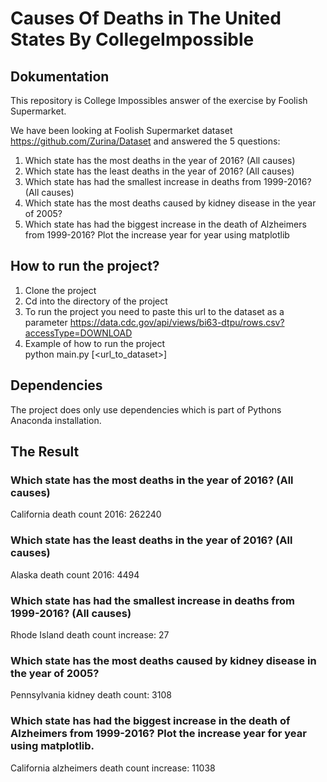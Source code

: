 # Causes Of Deaths in The United States By CollegeImpossible

## Dokumentation
This repository is College Impossibles answer of the exercise by Foolish Supermarket.   

We have been looking at Foolish Supermarket dataset https://github.com/Zurina/Dataset and answered the 5 questions:  

1. Which state has the most deaths in the year of 2016? (All causes)  
2. Which state has the least deaths in the year of 2016? (All causes)  
3. Which state has had the smallest increase in deaths from 1999-2016? (All causes)  
4. Which state has the most deaths caused by kidney disease in the year of 2005?  
5. Which state has had the biggest increase in the death of Alzheimers from 1999-2016? Plot the increase year for year using matplotlib  

## How to run the project?
1. Clone the project  
2. Cd into the directory of the project   
3. To run the project you need to paste this url to the dataset as a parameter 
https://data.cdc.gov/api/views/bi63-dtpu/rows.csv?accessType=DOWNLOAD  
4. Example of how to run the project  
python main.py [<url_to_dataset>]  
  
## Dependencies
The project does only use dependencies which is part of Pythons Anaconda installation.  

## The Result
### Which state has the most deaths in the year of 2016? (All causes)  
California death count 2016: 262240   

### Which state has the least deaths in the year of 2016? (All causes) 
Alaska death count 2016: 4494  

### Which state has had the smallest increase in deaths from 1999-2016? (All causes)  
Rhode Island death count increase: 27   

### Which state has the most deaths caused by kidney disease in the year of 2005?  
Pennsylvania kidney death count: 3108   

### Which state has had the biggest increase in the death of Alzheimers from 1999-2016? Plot the increase year for year using matplotlib.  
California alzheimers death count increase: 11038  













